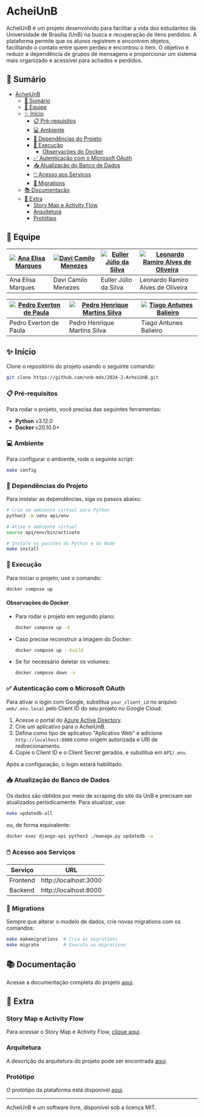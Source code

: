 # AcheiUnB

AcheiUnB é um projeto desenvolvido para facilitar a vida dos estudantes da Universidade de Brasília (UnB) na busca e recuperação de itens perdidos. A plataforma permite que os alunos registrem e encontrem objetos, facilitando o contato entre quem perdeu e encontrou o item. O objetivo é reduzir a dependência de grupos de mensagens e proporcionar um sistema mais organizado e acessível para achados e perdidos.

## 📝 Sumário

- [AcheiUnB](#acheiunb)
  - [📝 Sumário](#-sumário)
  - [👥 Equipe](#-equipe)
  - [✨ Início](#-início)
    - [📋 Pré-requisitos](#-pré-requisitos)
    - [💻 Ambiente](#-ambiente)
    - [📁 Dependências do Projeto](#-dependências-do-projeto)
    - [💾 Execução](#-execução)
      - [Observações do Docker](#observações-do-docker)
    - [✅ Autenticação com o Microsoft OAuth](#-autenticação-com-o-microsoft-oauth)
    - [📥 Atualização do Banco de Dados](#-atualização-do-banco-de-dados)
    - [🖱️ Acesso aos Serviços](#️-acesso-aos-serviços)
    - [📍 Migrations](#-migrations)
  - [📚 Documentação](#-documentação)
  - [📎 Extra](#-extra)
    - [Story Map e Activity Flow](#story-map-e-activity-flow)
    - [Arquitetura](#arquitetura)
    - [Protótipo](#protótipo)

## 👥 Equipe

| [![Ana Elisa Marques](https://avatars.githubusercontent.com/u/78448515?v=4)](https://github.com/anaelisaramos) | [![Davi Camilo Menezes](https://avatars.githubusercontent.com/u/144080784?v=4)](https://github.com/DaviCamilo23) | [![Euller Júlio da Silva](https://avatars.githubusercontent.com/u/125329742?v=4)](https://github.com/potatoyz908) | [![Leonardo Ramiro Alves de Oliveira](https://avatars.githubusercontent.com/u/144712954?v=4)](https://github.com/leoramiroo) |
|-------------------------------------------------------------|-----------------------------------------------------------|-----------------------------------------------------------|-----------------------------------------------------------|
| Ana Elisa Marques | Davi Camilo Menezes | Euller Júlio da Silva | Leonardo Ramiro Alves de Oliveira |

| [![Pedro Everton de Paula](https://avatars.githubusercontent.com/u/117595816?v=4)](https://github.com/pedroeverton217) | [![Pedro Henrique Martins Silva](https://avatars.githubusercontent.com/u/142694744?v=4)](https://github.com/314dro) | [![Tiago Antunes Balieiro](https://avatars.githubusercontent.com/u/143669941?v=4)](https://github.com/TiagoBalieiro) | 
|-------------------------------------------------------------|-----------------------------------------------------------|-----------------------------------------------------------|
| Pedro Everton de Paula | Pedro Henrique Martins Silva | Tiago Antunes Balieiro |


## ✨ Início

Clone o repositório do projeto usando o seguinte comando:

```bash
git clone https://github.com/unb-mds/2024-2-AcheiUnB.git
```

### 📋 Pré-requisitos

Para rodar o projeto, você precisa das seguintes ferramentas:

- **Python** v3.12.0
- **Docker** v20.10.0+

### 💻 Ambiente

Para configurar o ambiente, rode o seguinte script:

```bash
make config 
```

### 📁 Dependências do Projeto

Para instalar as dependências, siga os passos abaixo:

```bash
# Crie um ambiente virtual para Python
python3 -m venv api/env

# Ative o ambiente virtual
source api/env/bin/activate

# Instale os pacotes do Python e do Node
make install
```

### 💾 Execução

Para iniciar o projeto, use o comando:

```bash
docker compose up
```

#### Observações do Docker

- Para rodar o projeto em segundo plano:

  ```bash
  docker compose up -d
  ```

- Caso precise reconstruir a imagem do Docker:

  ```bash
  docker compose up --build
  ```

- Se for necessário deletar os volumes:

  ```bash
  docker compose down -v
  ```

### ✅ Autenticação com o Microsoft OAuth

Para ativar o login com Google, substitua `your_client_id` no arquivo `web/.env.local` pelo Client ID do seu projeto no Google Cloud:

1. Acesse o portal do [Azure Active Directory](https://portal.azure.com/).
2. Crie um aplicativo para o AcheiUnB.
3. Defina como tipo de aplicativo "Aplicativo Web" e adicione `http://localhost:8000` como origem autorizada e URI de redirecionamento.
4. Copie o Client ID e o Client Secret gerados. e substitua em `API/.env`.

Após a configuração, o login estará habilitado.

### 📥 Atualização do Banco de Dados

Os dados são obtidos por meio de scraping do site da UnB e precisam ser atualizados periodicamente. Para atualizar, use:

```bash
make updatedb-all
```

ou, de forma equivalente:

```bash
docker exec django-api python3 ./manage.py updatedb -a
```

### 🖱️ Acesso aos Serviços

| Serviço    | URL                     |
|------------|--------------------------|
| Frontend   | http://localhost:3000    |
| Backend    | http://localhost:8000    |

### 📍 Migrations

Sempre que alterar o modelo de dados, crie novas migrations com os comandos:

```bash
make makemigrations  # Cria as migrations
make migrate         # Executa as migrations
```

## 📚 Documentação

Acesse a documentação completa do projeto [aqui](https://unb-mds.github.io/2024-2-AcheiUnB/).

## 📎 Extra

### Story Map e Activity Flow

Para acessar o Story Map e Activity Flow, [clique aqui](https://miro.com/app/board/uXjVLKTcaY4=/?share_link_id=775702257830).

### Arquitetura

A descrição da arquitetura do projeto pode ser encontrada [aqui](https://www.figma.com/board/ai5E0akKD2yDr9FfnW9k4l/Prot%C3%B3tipo-de-Arquitetura?node-id=0-1&t=19ErTsypFap1Nvl9-1).

### Protótipo

O protótipo da plataforma está disponível [aqui](https://www.figma.com/proto/balBSne5eGu1mDpKqEW7ey/Prot%C3%B3tipo-AcheiUnb?node-id=510-209&node-type=canvas&t=otBLAgrQGhcfPYhL-1&scaling=scale-down&content-scaling=fixed&page-id=510%3A207&starting-point-node-id=510%3A1728).

---

AcheiUnB é um software livre, disponível sob a licença MIT.
